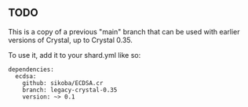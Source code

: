 ## TODO

This is a copy of a previous "main" branch that can be used with earlier versions of Crystal, up to  Crystal 0.35.

To use it, add it to your shard.yml like so:

```
dependencies:
  ecdsa:
    github: sikoba/ECDSA.cr
    branch: legacy-crystal-0.35
    version: ~> 0.1
```

